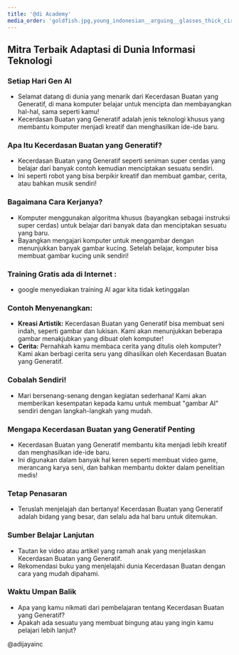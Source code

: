 ```yaml
---
title: '@di Academy'
media_order: 'goldfish.jpg,young_indonesian__arguing__glasses_thick_circle_frame__long_hair__full_body__face_like_sukarno_seed-0ts-1702221683_idx-0.png'
---
```


## Mitra Terbaik Adaptasi di Dunia Informasi Teknologi  

### Setiap Hari Gen AI

- Selamat datang di dunia yang menarik dari Kecerdasan Buatan yang Generatif, di mana komputer belajar untuk mencipta dan membayangkan hal-hal, sama seperti kamu!
- Kecerdasan Buatan yang Generatif adalah jenis teknologi khusus yang membantu komputer menjadi kreatif dan menghasilkan ide-ide baru.

### Apa Itu Kecerdasan Buatan yang Generatif?
- Kecerdasan Buatan yang Generatif seperti seniman super cerdas yang belajar dari banyak contoh kemudian menciptakan sesuatu sendiri.
- Ini seperti robot yang bisa berpikir kreatif dan membuat gambar, cerita, atau bahkan musik sendiri!

### Bagaimana Cara Kerjanya?
- Komputer menggunakan algoritma khusus (bayangkan sebagai instruksi super cerdas) untuk belajar dari banyak data dan menciptakan sesuatu yang baru.
- Bayangkan mengajari komputer untuk menggambar dengan menunjukkan banyak gambar kucing. Setelah belajar, komputer bisa membuat gambar kucing unik sendiri!


### Training Gratis ada di Internet :
- google menyediakan training AI agar kita tidak ketinggalan

### Contoh Menyenangkan:
- **Kreasi Artistik:** Kecerdasan Buatan yang Generatif bisa membuat seni indah, seperti gambar dan lukisan. Kami akan menunjukkan beberapa gambar menakjubkan yang dibuat oleh komputer!
- **Cerita:** Pernahkah kamu membaca cerita yang ditulis oleh komputer? Kami akan berbagi cerita seru yang dihasilkan oleh Kecerdasan Buatan yang Generatif.

### Cobalah Sendiri!
- Mari bersenang-senang dengan kegiatan sederhana! Kami akan memberikan kesempatan kepada kamu untuk membuat "gambar AI" sendiri dengan langkah-langkah yang mudah.

### Mengapa Kecerdasan Buatan yang Generatif Penting
- Kecerdasan Buatan yang Generatif membantu kita menjadi lebih kreatif dan menghasilkan ide-ide baru.
- Ini digunakan dalam banyak hal keren seperti membuat video game, merancang karya seni, dan bahkan membantu dokter dalam penelitian medis!

### Tetap Penasaran
- Teruslah menjelajah dan bertanya! Kecerdasan Buatan yang Generatif adalah bidang yang besar, dan selalu ada hal baru untuk ditemukan.

### Sumber Belajar Lanjutan
- Tautan ke video atau artikel yang ramah anak yang menjelaskan Kecerdasan Buatan yang Generatif.
- Rekomendasi buku yang menjelajahi dunia Kecerdasan Buatan dengan cara yang mudah dipahami.

### Waktu Umpan Balik
- Apa yang kamu nikmati dari pembelajaran tentang Kecerdasan Buatan yang Generatif?
- Apakah ada sesuatu yang membuat bingung atau yang ingin kamu pelajari lebih lanjut?

@adijayainc
